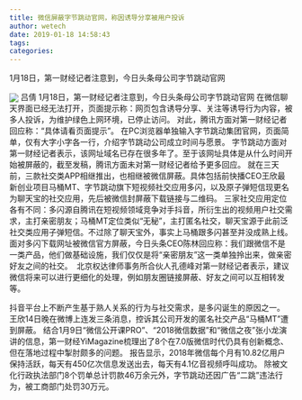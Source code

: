 ```yaml
---
title: 微信屏蔽字节跳动官网，称因诱导分享被用户投诉
author: wetech
date: 2019-01-18 14:58:43
tags: 
categories: 
---
```

1月18日，第一财经记者注意到，今日头条母公司字节跳动官网
<!-- more -->
<img align="center" border="0" src="https://imgcdn.yicai.com/uppics/images/2019/01/9cae7b96eb7bbea4889bc2a9ca9ac8cc.jpg" />
吕倩
1月18日，第一财经记者注意到，今日头条母公司字节跳动官网
 在微信聊天界面已经无法打开，页面提示称：网页包含诱导分享、关注等诱导行为内容，被多人投诉，为维护绿色上网环境，已停止访问。
对此，腾讯方面对第一财经记者回应称：“具体请看页面提示”。
在PC浏览器单独输入字节跳动集团官网，页面简单，仅有大字小字各一行，介绍字节跳动公司成立时间与愿景。
字节跳动方面对第一财经记者表示，该网址域名已存在很多年了。至于该网址具体是从什么时间开始被屏蔽的，截至发稿，腾讯方面未对第一财经记者给予更多回应。
就在三天前，三款社交类APP相继推出，也相继被微信屏蔽。具体包括前快播CEO王欣最新创业项目马桶MT、字节跳动旗下短视频社交应用多闪，以及原子弹短信现更名为聊天宝的社交应用，先后被微信封屏蔽下载链接与二维码。
三家社交应用定位各有不同：多闪源自腾讯在短视频领域竞争对手抖音，所衍生出的视频用户社交需求，主打亲密朋友；马桶MT定位类似“无秘”，主打匿名社交，聊天宝源于此前泛社交类应用子弹短信。不过除了聊天宝外，事实上马桶跟多闪甚至并没成熟上线。
面对多闪下载网址被微信官方屏蔽，今日头条CEO陈林回应称：我们跟微信不是一类产品，他们做基础设施，我们仅仅是将“亲密朋友”这一类单独拎出来，做亲密好友之间的社交。 
北京权达律师事务所合伙人孔德峰对第一财经记者表示，建议微信将来可以进行更细化的处理，例如朋友圈链接屏蔽、好友之间可以互相转发等。
 
 
抖音平台上不断产生基于熟人关系的行为与社交需求，是多闪诞生的原因之一。
王欣14日晚在微博上连发三条消息，控诉其公司开发的匿名社交产品“马桶MT”遭到屏蔽。
结合1月9日“微信公开课PRO”、“2018微信数据”和“微信之夜”张小龙演讲的信息，第一财经YiMagazine梳理出了8个在7.0版微信时代仍具有创新概念、但在落地过程中掣肘颇多的问题。
报告显示，2018年微信每个月有10.82亿用户保持活跃，每天有450亿次信息发送出去，每天有4.1亿音视频呼叫成功。
除被文化行政执法部门8个罚单总计罚款46万余元外，字节跳动还因广告“二跳”违法行为，被工商部门处罚30万元。
